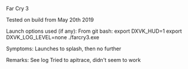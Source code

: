 Far Cry 3

Tested on build from May 20th 2019

Launch options used (if any):
From git bash:
export DXVK_HUD=1
export DXVK_LOG_LEVEL=none
./farcry3.exe

Symptoms:
Launches to splash, then no further

Remarks:
See log
Tried to apitrace, didn't seem to work
